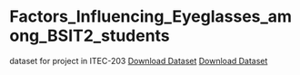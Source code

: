 # Factors_Influencing_Eyeglasses_among_BSIT2_students
dataset for project in ITEC-203
[Download Dataset](Factors_Influencing_Eyeglasses_among_BSIT2_students.csv)
[Download Dataset](https://raw.githubusercontent.com/ravvvvv12/Factors_Influencing_Eyeglasses_among_BSIT2_students/main/Factors_Influencing_Eyeglasses_among_BSIT2_students.csv)
